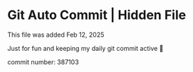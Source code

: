 # Git Auto Commit | Hidden File

This file was added Feb 12, 2025

Just for fun and keeping my daily git commit active 🤪

commit number: 387103
